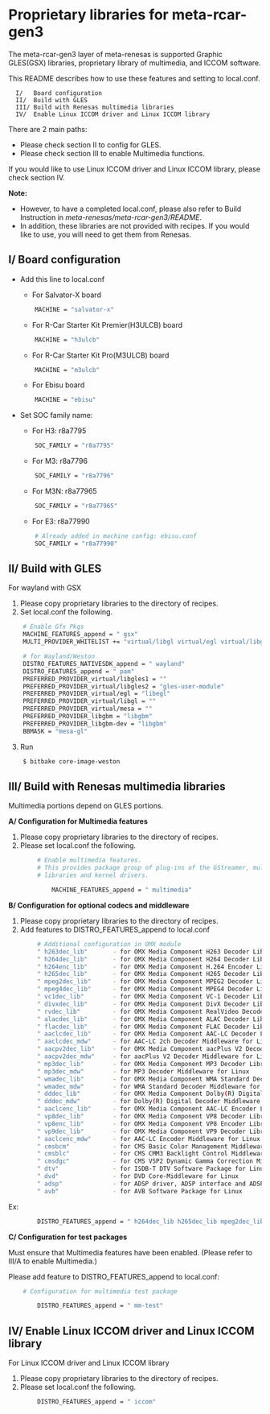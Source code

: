 # Proprietary libraries for meta-rcar-gen3

The meta-rcar-gen3 layer of meta-renesas is supported Graphic GLES(GSX) libraries,
proprietary library of multimedia, and ICCOM software.

This README describes how to use these features and setting to local.conf.

```
  I/   Board configuration
  II/  Build with GLES
  III/ Build with Renesas multimedia libraries
  IV/  Enable Linux ICCOM driver and Linux ICCOM library
```

There are 2 main paths:

* Please check section II to config for GLES.
* Please check section III to enable Multimedia functions.

If you would like to use Linux ICCOM driver and Linux ICCOM library,
please check section IV.

**Note:**

* However, to have a completed local.conf,
please also refer to Build Instruction in _meta-renesas/meta-rcar-gen3/README_.
* In addition, these libraries are not provided with recipes. If you would like to use,
you will need to get them from Renesas.

## I/ Board configuration

* Add this line to local.conf

    * For Salvator-X board
    ```bash
        MACHINE = "salvator-x"
    ```
    * For R-Car Starter Kit Premier(H3ULCB) board
    ```bash
        MACHINE = "h3ulcb"
    ```
    * For R-Car Starter Kit Pro(M3ULCB) board
    ```bash
        MACHINE = "m3ulcb"
    ```
    * For Ebisu board
    ```bash
        MACHINE = "ebisu"
    ```
* Set SOC family name:

    * For H3: r8a7795
    ```bash
        SOC_FAMILY = "r8a7795"
    ```
    * For M3: r8a7796
    ```bash
        SOC_FAMILY = "r8a7796"
    ```
    * For M3N: r8a77965
    ```bash
        SOC_FAMILY = "r8a77965"
    ```
    * For E3: r8a77990
    ```bash
        # Already added in machine config: ebisu.conf
        SOC_FAMILY = "r8a77990"
    ```

## II/ Build with GLES

For wayland with GSX

1. Please copy proprietary libraries to the directory of recipes.
2. Set local.conf the following.

```bash
    # Enable Gfx Pkgs
    MACHINE_FEATURES_append = " gsx"
    MULTI_PROVIDER_WHITELIST += "virtual/libgl virtual/egl virtual/libgles1 virtual/libgles2"

    # for Wayland/Weston
    DISTRO_FEATURES_NATIVESDK_append = " wayland"
    DISTRO_FEATURES_append = " pam"
    PREFERRED_PROVIDER_virtual/libgles1 = ""
    PREFERRED_PROVIDER_virtual/libgles2 = "gles-user-module"
    PREFERRED_PROVIDER_virtual/egl = "libegl"
    PREFERRED_PROVIDER_virtual/libgl = ""
    PREFERRED_PROVIDER_virtual/mesa = ""
    PREFERRED_PROVIDER_libgbm = "libgbm"
    PREFERRED_PROVIDER_libgbm-dev = "libgbm"
    BBMASK = "mesa-gl"
```

3. Run

```bash
    $ bitbake core-image-weston
```

## III/ Build with Renesas multimedia libraries

Multimedia portions depend on GLES portions.

**A/ Configuration for Multimedia features**

1. Please copy proprietary libraries to the directory of recipes.
2. Please set local.conf the following.
```bash
        # Enable multimedia features.
        # This provides package group of plug-ins of the GStreamer, multimedia
        # libraries and kernel drivers.

            MACHINE_FEATURES_append = " multimedia"
```

**B/ Configuration for optional codecs and middleware**

1. Please copy proprietary libraries to the directory of recipes.
2. Add features to DISTRO_FEATURES_append to local.conf
```bash
        # Additional configuration in OMX module
        " h263dec_lib"       - for OMX Media Component H263 Decoder Library
        " h264dec_lib"       - for OMX Media Component H264 Decoder Library
        " h264enc_lib"       - for OMX Media Component H.264 Encoder Library
        " h265dec_lib"       - for OMX Media Component H265 Decoder Library
        " mpeg2dec_lib"      - for OMX Media Component MPEG2 Decoder Library
        " mpeg4dec_lib"      - for OMX Media Component MPEG4 Decoder Library
        " vc1dec_lib"        - for OMX Media Component VC-1 Decoder Library
        " divxdec_lib"       - for OMX Media Component DivX Decoder Library
        " rvdec_lib"         - for OMX Media Component RealVideo Decoder Library
        " alacdec_lib"       - for OMX Media Component ALAC Decoder Library
        " flacdec_lib"       - for OMX Media Component FLAC Decoder Library
        " aaclcdec_lib"      - for OMX Media Component AAC-LC Decoder Library
        " aaclcdec_mdw"      - for AAC-LC 2ch Decoder Middleware for Linux
        " aacpv2dec_lib"     - for OMX Media Component aacPlus V2 Decoder Library
        " aacpv2dec_mdw"     - for aacPlus V2 Decoder Middleware for Linux
        " mp3dec_lib"        - for OMX Media Component MP3 Decoder Library
        " mp3dec_mdw"        - for MP3 Decoder Middleware for Linux
        " wmadec_lib"        - for OMX Media Component WMA Standard Decoder Library
        " wmadec_mdw"        - for WMA Standard Decoder Middleware for Linux
        " dddec_lib"         - for OMX Media Component Dolby(R) Digital Decoder Library
        " dddec_mdw"         - for Dolby(R) Digital Decoder Middleware for Linux
        " aaclcenc_lib"      - for OMX Media Component AAC-LC Encoder Library
        " vp8dec_lib"        - for OMX Media Component VP8 Decoder Library for Linux
        " vp8enc_lib"        - for OMX Media Component VP8 Encoder Library for Linux
        " vp9dec_lib"        - for OMX Media Component VP9 Decoder Library for Linux
        " aaclcenc_mdw"      - for AAC-LC Encoder Middleware for Linux
        " cmsbcm"            - for CMS Basic Color Management Middleware for Linux
        " cmsblc"            - for CMS CMM3 Backlight Control Middleware for Linux
        " cmsdgc"            - for CMS VSP2 Dynamic Gamma Correction Middleware for Linux
        " dtv"               - for ISDB-T DTV Software Package for Linux
        " dvd"               - for DVD Core-Middleware for Linux
        " adsp"              - for ADSP driver, ADSP interface and ADSP framework for Linux
        " avb"               - for AVB Software Package for Linux
```
Ex:
```bash
        DISTRO_FEATURES_append = " h264dec_lib h265dec_lib mpeg2dec_lib aaclcdec_lib aaclcdec_mdw"
```

**C/ Configuration for test packages**

Must ensure that Multimedia features have been enabled. (Please refer to III/A to enable Multimedia.)

Please add feature to DISTRO_FEATURES_append to local.conf:
```bash
    # Configuration for multimedia test package

        DISTRO_FEATURES_append = " mm-test"
```

## IV/ Enable Linux ICCOM driver and Linux ICCOM library

For Linux ICCOM driver and Linux ICCOM library

1. Please copy proprietary libraries to the directory of recipes.
2. Please set local.conf the following.
```bash
        DISTRO_FEATURES_append = " iccom"
```
